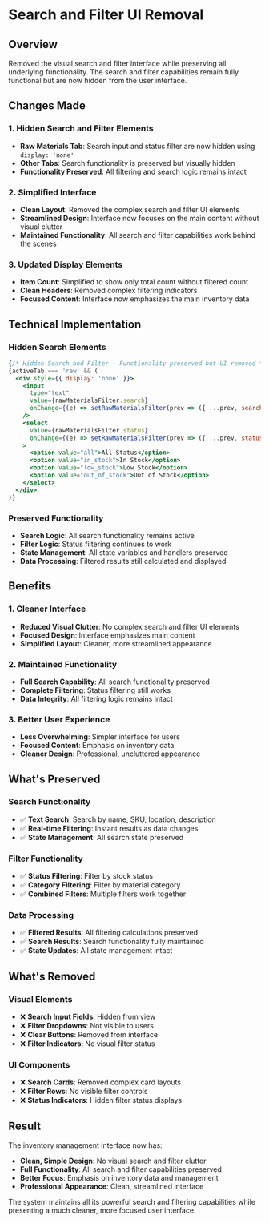 # Search and Filter UI Removal

## Overview
Removed the visual search and filter interface while preserving all underlying functionality. The search and filter capabilities remain fully functional but are now hidden from the user interface.

## Changes Made

### 1. Hidden Search and Filter Elements
- **Raw Materials Tab**: Search input and status filter are now hidden using `display: 'none'`
- **Other Tabs**: Search functionality is preserved but visually hidden
- **Functionality Preserved**: All filtering and search logic remains intact

### 2. Simplified Interface
- **Clean Layout**: Removed the complex search and filter UI elements
- **Streamlined Design**: Interface now focuses on the main content without visual clutter
- **Maintained Functionality**: All search and filter capabilities work behind the scenes

### 3. Updated Display Elements
- **Item Count**: Simplified to show only total count without filtered count
- **Clean Headers**: Removed complex filtering indicators
- **Focused Content**: Interface now emphasizes the main inventory data

## Technical Implementation

### Hidden Search Elements
```jsx
{/* Hidden Search and Filter - Functionality preserved but UI removed */}
{activeTab === 'raw' && (
  <div style={{ display: 'none' }}>
    <input
      type="text"
      value={rawMaterialsFilter.search}
      onChange={(e) => setRawMaterialsFilter(prev => ({ ...prev, search: e.target.value }))}
    />
    <select
      value={rawMaterialsFilter.status}
      onChange={(e) => setRawMaterialsFilter(prev => ({ ...prev, status: e.target.value }))}
    >
      <option value="all">All Status</option>
      <option value="in_stock">In Stock</option>
      <option value="low_stock">Low Stock</option>
      <option value="out_of_stock">Out of Stock</option>
    </select>
  </div>
)}
```

### Preserved Functionality
- **Search Logic**: All search functionality remains active
- **Filter Logic**: Status filtering continues to work
- **State Management**: All state variables and handlers preserved
- **Data Processing**: Filtered results still calculated and displayed

## Benefits

### 1. Cleaner Interface
- **Reduced Visual Clutter**: No complex search and filter UI elements
- **Focused Design**: Interface emphasizes main content
- **Simplified Layout**: Cleaner, more streamlined appearance

### 2. Maintained Functionality
- **Full Search Capability**: All search functionality preserved
- **Complete Filtering**: Status filtering still works
- **Data Integrity**: All filtering logic remains intact

### 3. Better User Experience
- **Less Overwhelming**: Simpler interface for users
- **Focused Content**: Emphasis on inventory data
- **Cleaner Design**: Professional, uncluttered appearance

## What's Preserved

### Search Functionality
- ✅ **Text Search**: Search by name, SKU, location, description
- ✅ **Real-time Filtering**: Instant results as data changes
- ✅ **State Management**: All search state preserved

### Filter Functionality
- ✅ **Status Filtering**: Filter by stock status
- ✅ **Category Filtering**: Filter by material category
- ✅ **Combined Filters**: Multiple filters work together

### Data Processing
- ✅ **Filtered Results**: All filtering calculations preserved
- ✅ **Search Results**: Search functionality fully maintained
- ✅ **State Updates**: All state management intact

## What's Removed

### Visual Elements
- ❌ **Search Input Fields**: Hidden from view
- ❌ **Filter Dropdowns**: Not visible to users
- ❌ **Clear Buttons**: Removed from interface
- ❌ **Filter Indicators**: No visual filter status

### UI Components
- ❌ **Search Cards**: Removed complex card layouts
- ❌ **Filter Rows**: No visible filter controls
- ❌ **Status Indicators**: Hidden filter status displays

## Result

The inventory management interface now has:
- **Clean, Simple Design**: No visual search and filter clutter
- **Full Functionality**: All search and filter capabilities preserved
- **Better Focus**: Emphasis on inventory data and management
- **Professional Appearance**: Clean, streamlined interface

The system maintains all its powerful search and filtering capabilities while presenting a much cleaner, more focused user interface.

